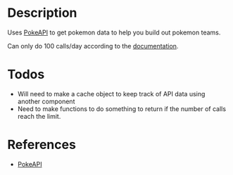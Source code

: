 # Description
Uses [PokeAPI](https://pokeapi.co/) to get pokemon data to help you build out pokemon teams.

Can only do 100 calls/day according to the [documentation](https://pokeapi.co/docs/graphql).

# Todos
* Will need to make a cache object to keep track of API data using another component
* Need to make functions to do something to return if the number of calls reach the limit.

# References
* [PokeAPI](https://pokeapi.co/)
